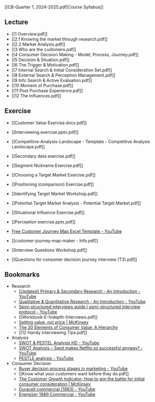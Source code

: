 [[CB-Quarter 1, 2024-2025.pdf|Course Syllabus]]

## Lecture
- [[1 Overview.pdf]]
- [[2.1 Knowing the market through research.pdf]]
- [[2.2 Market Analysis.pdf]]
- [[3 Who are the customers.pdf]]
- [[4 Consumer Decision Making - Model, Process, Journey.pdf]]
- [[5 Decision & Situation.pdf]]
- [[6 The Trigger & Motivation.pdf]]
- [[7 Internal Search & Initial Consideration Set.pdf]]
- [[8 External Search & Perception Management.pdf]]
- [[9 Info Search & Active Evaluation.pdf]]
- [[10 Moment of Purchase.pdf]]
- [[11 Post Purchase Experience.pdf]]
- [[12 The Influences.pdf]]

## Exercise
- [[Customer Value Exercise.docx.pdf]]
- [[Interviewing exercise.pptx.pdf]]

- [[Competitive-Analysis-Landscape - Template - Competitive Analysis Landscape.pdf]]
- [[Secondary data exercise.pdf]]

- [[Segment Nickname Exercise.pdf]]
- [[Choosing a Target Market Exercise.pdf]]
- [[Positioning (comparison) Exercise.pdf]]
- [[Identifying Target Market Workshop.pdf]]
- [[Potential Target Market Analysis - Potential Target Market.pdf]]

- [[Situational Influence Exercise.pdf]]

- [[Perception exercise.pptx.pdf]]

- [Free Customer Journey Map Excel Template - YouTube](https://www.youtube.com/watch?time_continue=11&v=Wxd7DJ7Csj0&feature=emb_logo&authuser=1)
- [[customer-journey-map-maker - Info.pdf]]
- [[Interview Questions Workshop.pdf]]
- [[Questions for consumer decision journey interview (T3).pdf]]


## Bookmarks
- Research
	- [\[Updated\] Primary & Secondary Research - An Introduction - YouTube](https://youtu.be/tyqLRPxxDEw)
	- [Qualitative & Quantitative Research - An Introduction - YouTube](https://youtu.be/RYmLE8UqCXU)
	- [Semi-structured interviews guide I semi-structured interview protocol - YouTube](https://youtu.be/8z8XV1S7548)
	- [[Workbook-E-Indepth-Interviews.pdf]]
	- [Setting value, not price | McKinsey](https://www.mckinsey.com/business-functions/growth-marketing-and-sales/our-insights/setting-value-not-price)
	- [The 30 Elements of Consumer Value: A Hierarchy](https://hbr.org/2016/09/the-elements-of-value)
	- [[12 Handy Interviewing Tips.pdf]]
- Analysis
	- [SWOT & PESTEL Analysis HD - YouTube](https://www.youtube.com/watch?v=_YhEpBvlO2M&authuser=1)
	- [SWOT Analysis – Swot makes Netflix so successful anyway? - YouTube](https://www.youtube.com/watch?v=pUTZ6NOWeYs&authuser=1)
	- [PESTLE analysis - YouTube](https://www.youtube.com/watch?v=GFVKKTwkANY&authuser=1)
- Consumer Decision
	- [Buyer decision process stages in marketing - YouTube](https://www.youtube.com/watch?v=KpN7QOp6J04&authuser=1)
	- [[Know what your customers want before they do.pdf]]
	- [The Customer Growth Indicator: How to win the battle for initial consumer consideration | McKinsey](https://www.mckinsey.com/capabilities/growth-marketing-and-sales/our-insights/the-customer-growth-indicator?authuser=1)
	- [Duracell commercial \[1983\] - YouTube](https://www.youtube.com/watch?v=kaF6FxmixJk)
	- [Energizer 1989 Commercial - YouTube](https://www.youtube.com/watch?v=Nf9srPbQScM)